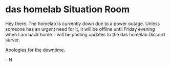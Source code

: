# das homelab Situation Room

Hey there. The homelab is currently down due to a power outage. Unless someone has an urgent need for it, it will be offline until Friday evening when I am back home. I will be posting updates to the das homelab Discord server.

Apologies for the downtime.

\- N
